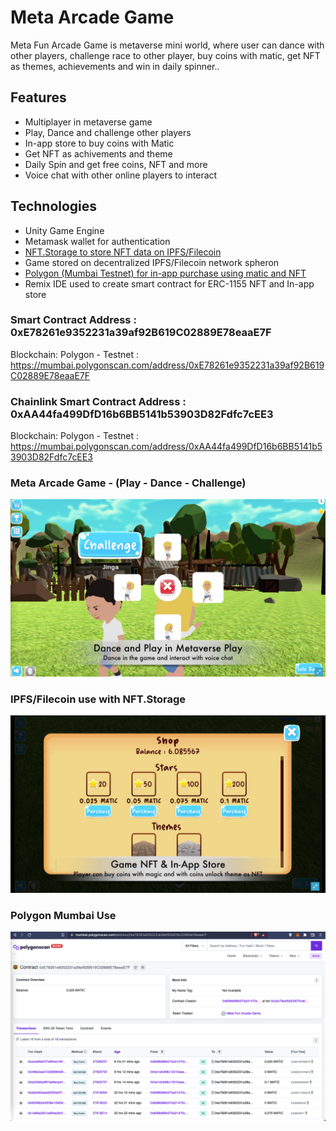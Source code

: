 # Meta Arcade Game
Meta Fun Arcade Game is metaverse mini world, where user can dance with other players, challenge race to other player, buy coins with matic, get NFT as themes, achievements and win in daily spinner..

## Features
- Multiplayer in metaverse game
- Play, Dance and challenge other players
- In-app store to buy coins with Matic
- Get NFT as achivements and theme
- Daily Spin and get free coins, NFT and more
- Voice chat with other online players to interact


## Technologies
- Unity Game Engine
- Metamask wallet for authentication
- [NFT.Storage to store NFT data on IPFS/Filecoin](https://github.com/MetaArcade/MetaArcadeGame/blob/main/NFT.Storage(IPFS-Filecoin).md)
- Game stored on decentralized IPFS/Filecoin network spheron
- [Polygon (Mumbai Testnet) for in-app purchase using matic and NFT](https://github.com/MetaArcade/MetaArcadeGame/blob/main/PolygonAndContract.md)
- Remix IDE used to create smart contract for ERC-1155 NFT and In-app store

### Smart Contract Address : 0xE78261e9352231a39af92B619C02889E78eaaE7F
Blockchain: Polygon - Testnet : https://mumbai.polygonscan.com/address/0xE78261e9352231a39af92B619C02889E78eaaE7F

### Chainlink Smart Contract Address : 0xAA44fa499DfD16b6BB5141b53903D82Fdfc7cEE3
Blockchain: Polygon - Testnet : https://mumbai.polygonscan.com/address/0xAA44fa499DfD16b6BB5141b53903D82Fdfc7cEE3

### Meta Arcade Game - (Play - Dance - Challenge)
![Metaverse Game](/Images/Metaverse.jpg)

### IPFS/Filecoin use with NFT.Storage 
![NFT.Storage use](/Images/IPFS-Filecoin.jpg)

### Polygon Mumbai Use  
![Polygon use](/Images/PolygonContract.png)


